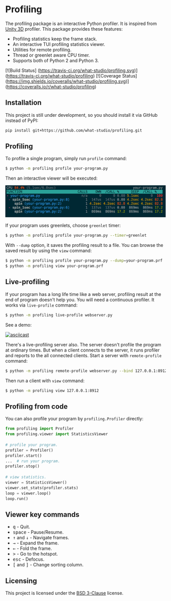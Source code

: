 Profiling
=========

The profiling package is an interactive Python profiler.  It is inspired from
[Unity 3D] profiler.  This package provides these features:

- Profiling statistics keep the frame stack.
- An interactive TUI profiling statistics viewer.
- Utilities for remote profiling.
- Thread or greenlet aware CPU timer.
- Supports both of Python 2 and Python 3.

[![Build Status]
(https://travis-ci.org/what-studio/profiling.svg)]
(https://travis-ci.org/what-studio/profiling)
[![Coverage Status]
(https://img.shields.io/coveralls/what-studio/profiling.svg)]
(https://coveralls.io/r/what-studio/profiling)

[Unity 3D]: http://unity3d.com/

Installation
------------

This project is still under development, so you should install it via GitHub
instead of PyPI:

```sh
pip install git+https://github.com/what-studio/profiling.git
```

Profiling
---------

To profile a single program, simply run `profile` command:

```sh
$ python -m profiling profile your-program.py
```

Then an interactive viewer will be executed:

![](screenshots/your-program.png)

If your program uses greenlets, choose `greenlet` timer:

```sh
$ python -m profiling profile your-program.py --timer=greenlet
```

With `--dump` option, it saves the profiling result to a file.  You can
browse the saved result by using the `view` command:

```sh
$ python -m profiling profile your-program.py --dump=your-program.prf
$ python -m profiling view your-program.prf
```

Live-profiling
--------------

If your program has a long life time like a web server, profiling result
at the end of program doesn't help you.  You will need a continuous profiler.
It works via `live-profile` command:

```sh
$ python -m profiling live-profile webserver.py
```

See a demo:

[![asciicast](https://asciinema.org/a/12318.png)](https://asciinema.org/a/12318)

There's a live-profiling server also.  The server doesn't profile the
program at ordinary times.  But when a client connects to the server, it
runs profiler and reports to the all connected clients.  Start a server
with `remote-profile` command:

```sh
$ python -m profiling remote-profile webserver.py --bind 127.0.0.1:8912
```

Then run a client with `view` command:

```sh
$ python -m profiling view 127.0.0.1:8912
```

Profiling from code
-------------------

You can also profile your program by ``profiling.Profiler`` directly:

```python
from profiling import Profiler
from profiling.viewer import StatisticsViewer

# profile your program.
profiler = Profiler()
profiler.start()
...  # run your program.
profiler.stop()

# view statistics.
viewer = StatisticsViewer()
viewer.set_stats(profiler.stats)
loop = viewer.loop()
loop.run()
```

Viewer key commands
-------------------

- <tt>q</tt> - Quit.
- <tt>space</tt> - Pause/Resume.
- <tt>↑</tt> and <tt>↓</tt> - Navigate frames.
- <tt>→</tt> - Expand the frame.
- <tt>←</tt> - Fold the frame.
- <tt>></tt> - Go to the hotspot.
- <tt>esc</tt> - Defocus.
- <tt>[</tt> and <tt>]</tt> - Change sorting column.

Licensing
---------

This project is licensed under the [BSD 3-Clause] license.

[BSD 3-Clause]: http://opensource.org/licenses/BSD-3-Clause
